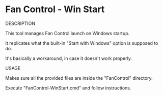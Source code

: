 # Fan Control - Win Start

DESCRIPTION

This tool manages Fan Control launch on Windows startup.

It replicates what the built-in "Start with Windows" option is supposed to do.

It's basically a workaround, in case it doesn't work properly.

USAGE

Makes sure all the provided files are inside the "FanControl" directory.

Execute "FanControl-WinStart.cmd" and follow instructions.
